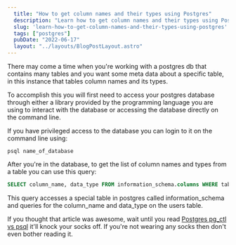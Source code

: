 ```yaml
---
  title: "How to get column names and their types using Postgres"
  description: "Learn how to get column names and their types using Postgres"
  slug: 'learn-how-to-get-column-names-and-their-types-using-postgres'
  tags: ["postgres"]
  pubDate: "2022-06-17"
  layout: "../layouts/BlogPostLayout.astro"
---
```


There may come a time when you're working with a postgres db that contains many tables and you want some meta data about a specific table, in this instance that tables column names and its types. 

To accomplish this you will first need to access your postgres database through either a library provided by the programming language you are using to interact with the database or accessing the database directly on the command line. 

If you have privileged access to the database you can login to it on the command line using:

```
psql name_of_database
```

After you're in the database, to get the list of column names and types from a table you can use this query:

```sql
SELECT column_name, data_type FROM information_schema.columns WHERE table_name='users';
```

This query accesses a special table in postgres called information_schema and queries for the column_name and data_type on the users table.

If you thought that article was awesome, wait until you read [Postgres pg_ctl vs psql](https://tinytechtuts.com/2022-pg_ctl-vs-psql) it'll knock your socks off. If you're not wearing any socks then don't even bother reading it.
